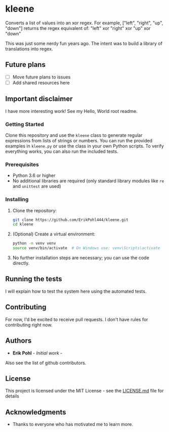 # kleene 

Converts a list of values into an xor regex.
For example,
["left", "right", "up", "down"]
returns the regex equivalent of:
"left" xor "right" xor "up" xor "down"

This was just some nerdy fun years ago.  The intent was to build a library of translations into regex.

## Future plans

- [ ] Move future plans to issues
- [ ] Add shared resources here

## Important disclaimer

I have more interesting work!  See my Hello, World root readme.


### Getting Started

Clone this repository and use the `kleene` class to generate regular expressions from lists of strings or numbers. You can run the provided examples in `kleene.py` or use the class in your own Python scripts. To verify everything works, you can also run the included tests.

### Prerequisites

- Python 3.6 or higher
- No additional libraries are required (only standard library modules like `re` and `unittest` are used)

### Installing

1. Clone the repository:
   ```bash
   git clone https://github.com/ErikPohl444/kleene.git
   cd kleene
   ```
2. (Optional) Create a virtual environment:
   ```bash
   python -m venv venv
   source venv/bin/activate  # On Windows use: venv\Scripts\activate
   ```
3. No further installation steps are necessary; you can use the code directly.


## Running the tests

I will explain how to test the system here using the automated tests.

## Contributing

For now, I'd be excited to receive pull requests.  I don't have rules for contributing right now.

## Authors

* **Erik Pohl** - *Initial work* - 

Also see the list of github contributors.

## License

This project is licensed under the MIT License - see the [LICENSE.md](LICENSE.md) file for details

## Acknowledgments

* Thanks to everyone who has motivated me to learn more.

